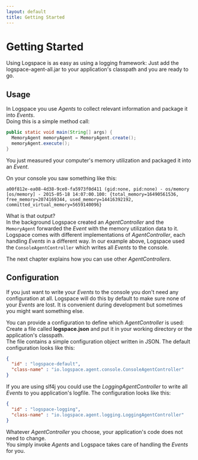 ```yaml
---
layout: default
title: Getting Started
---
```


# Getting Started
Using Logspace is as easy as using a logging framework:
Just add the logspace-agent-all.jar to your application's classpath and you are ready to go.


## Usage

In Logspace you use *Agents* to collect relevant information and package it into *Events*.<br/>
Doing this is a simple method call:

````java
public static void main(String[] args) {
  MemoryAgent memoryAgent = MemoryAgent.create();
  memoryAgent.execute();
}
````

You just measured your computer's memory utilization and packaged it into an *Event*.

On your console you saw something like this:

````
a00f812e-ea08-4d38-9ce0-fa5973f0d411 (gid:none, pid:none) - os/memory [os/memory] - 2015-05-18 14:07:00.100: {total_memory=16490561536, free_memory=2074169344, used_memory=14416392192, committed_virtual_memory=5659140096}
````

What is that output?<br/>
In the background Logspace created an *AgentController* and the ```MemoryAgent``` forwarded the *Event* with the memory utilization data to it.<br/>
Logspace comes with different implementations of *AgentController*, each handling *Events* in a different way. In our example above, Logspace used the ```ConsoleAgentController``` which writes all *Events* to the console.

The next chapter explains how you can use other *AgentControllers*.

## Configuration

If you just want to write your *Events* to the console you don't need any configuration at all.
Logspace will do this by default to make sure none of your *Events* are lost. It is convenient during development but sometimes you might want something else.

You can provide a configuration to define which *AgentController* is used:<br/>
Create a file called **logspace.json** and put it in your working directory or the application's classpath.<br/>
The file contains a simple configuration object written in JSON. The default configuration looks like this:

````json
{
  "id" : "logspace-default",
  "class-name" : "io.logspace.agent.console.ConsoleAgentController"
}
````

If you are using slf4j you could use the *LoggingAgentController* to write all *Events* to you application's logfile.
The configuration looks like this:

````json
{
  "id" : "logspace-logging",
  "class-name" : "io.logspace.agent.logging.LoggingAgentController"
}
````

Whatever *AgentController* you choose, your application's code does not need to change.<br/>
You simply invoke *Agents* and Logspace takes care of handling the *Events* for you.
